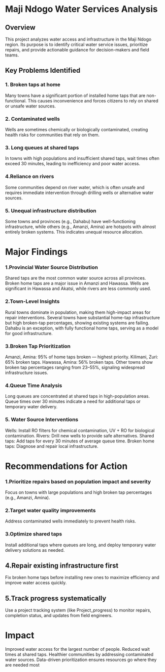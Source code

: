 # Maji Ndogo Water Services Analysis
## Overview

This project analyzes water access and infrastructure in the Maji Ndogo region. Its purpose is to identify critical water service issues, prioritize repairs, and provide actionable guidance for decision-makers and field teams.
## Key Problems Identified
### 1. Broken taps at home
Many towns have a significant portion of installed home taps that are non-functional. This causes inconvenience and forces citizens to rely on shared or unsafe water sources.
### 2. Contaminated wells
Wells are sometimes chemically or biologically contaminated, creating health risks for communities that rely on them.
### 3. Long queues at shared taps
In towns with high populations and insufficient shared taps, wait times often exceed 30 minutes, leading to inefficiency and poor water access.
### 4.Reliance on rivers
Some communities depend on river water, which is often unsafe and requires immediate intervention through drilling wells or alternative water sources.
### 5. Unequal infrastructure distribution
Some towns and provinces (e.g., Dahabu) have well-functioning infrastructure, while others (e.g., Amanzi, Amina) are hotspots with almost entirely broken systems. This indicates unequal resource allocation.
# Major Findings

### 1.Provincial Water Source Distribution
Shared taps are the most common water source across all provinces.
Broken home taps are a major issue in Amanzi and Hawassa.
Wells are significant in Hawassa and Akatsi, while rivers are less commonly used.
### 2.Town-Level Insights
Rural towns dominate in population, making them high-impact areas for repair interventions.
Several towns have substantial home-tap infrastructure but high broken-tap percentages, showing existing systems are failing.
Dahabu is an exception, with fully functional home taps, serving as a model for good infrastructure.
### 3.Broken Tap Prioritization
Amanzi, Amina: 95% of home taps broken — highest priority.
Kilimani, Zuri: 65% broken taps.
Hawassa, Amina: 56% broken taps.
Other towns show broken tap percentages ranging from 23–55%, signaling widespread infrastructure issues.
### 4.Queue Time Analysis
Long queues are concentrated at shared taps in high-population areas.
Queue times over 30 minutes indicate a need for additional taps or temporary water delivery.
### 5. Water Source Interventions
Wells: Install RO filters for chemical contamination, UV + RO for biological contamination.
Rivers: Drill new wells to provide safe alternatives.
Shared taps: Add taps for every 30 minutes of average queue time.
Broken home taps: Diagnose and repair local infrastructure.
# Recommendations for Action
### 1.Prioritize repairs based on population impact and severity
Focus on towns with large populations and high broken tap percentages (e.g., Amanzi, Amina).
### 2.Target water quality improvements
Address contaminated wells immediately to prevent health risks.
### 3.Optimize shared taps
Install additional taps where queues are long, and deploy temporary water delivery solutions as needed.
## 4.Repair existing infrastructure first
Fix broken home taps before installing new ones to maximize efficiency and improve water access quickly.
## 5.Track progress systematically
Use a project tracking system (like Project_progress) to monitor repairs, completion status, and updates from field engineers.
# Impact
Improved water access for the largest number of people.
Reduced wait times at shared taps.
Healthier communities by addressing contaminated water sources.
Data-driven prioritization ensures resources go where they are needed most
